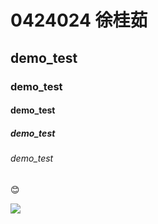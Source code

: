 # 0424024 徐桂茹
## demo_test
### demo_test
#### demo_test
##### demo_test
###### demo_test

:blush:

![](秋楓.jpg"秋楓")
